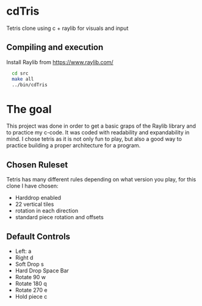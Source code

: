 # cdTris
Tetris clone using c + raylib for visuals and input

## Compiling and execution

Install Raylib from https://www.raylib.com/

```bash
  cd src
  make all
  ../bin/cdTris
```

# The goal
This project was done in order to get a basic graps of the Raylib library and to practice my c-code. 
It was coded with readability and expandability in mind. 
I chose tetris as it is not only fun to play, but also a good way to practice building a proper architecture for a program.  

## Chosen Ruleset
Tetris has many different rules depending on what version you play, for this clone I have chosen:

- Harddrop enabled
- 22 vertical tiles
- rotation in each direction
- standard piece rotation and offsets

## Default Controls

- Left:       a
- Right       d
- Soft Drop   s
- Hard Drop   Space Bar
- Rotate 90   w
- Rotate 180  q
- Rotate 270  e
- Hold piece  c
